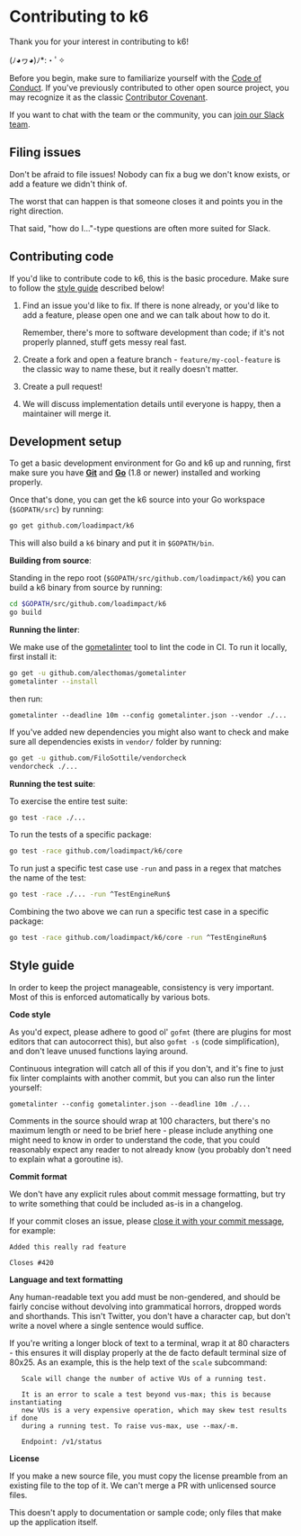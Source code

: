 Contributing to k6
==================

Thank you for your interest in contributing to k6!

(ﾉ◕ヮ◕)ﾉ*:・ﾟ✧

Before you begin, make sure to familiarize yourself with the [Code of Conduct](CODE_OF_CONDUCT.md). If you've previously contributed to other open source project, you may recognize it as the classic [Contributor Covenant](http://contributor-covenant.org/).

If you want to chat with the team or the community, you can [join our Slack team](https://k6.io/slack/).

Filing issues
-------------

Don't be afraid to file issues! Nobody can fix a bug we don't know exists, or add a feature we didn't think of.

The worst that can happen is that someone closes it and points you in the right direction.

That said, "how do I..."-type questions are often more suited for Slack.

Contributing code
-----------------

If you'd like to contribute code to k6, this is the basic procedure. Make sure to follow the [style guide](#style-guide) described below!

1. Find an issue you'd like to fix. If there is none already, or you'd like to add a feature, please open one and we can talk about how to do it.

   Remember, there's more to software development than code; if it's not properly planned, stuff gets messy real fast.

2. Create a fork and open a feature branch - `feature/my-cool-feature` is the classic way to name these, but it really doesn't matter.

3. Create a pull request!

4. We will discuss implementation details until everyone is happy, then a maintainer will merge it.

Development setup
-----------------

To get a basic development environment for Go and k6 up and running, first make sure you have **[Git](https://git-scm.com/downloads)** and **[Go](https://golang.org/doc/install)** (1.8 or newer) installed and working properly.

Once that's done, you can get the k6 source into your Go workspace (`$GOPATH/src`) by running:
```bash
go get github.com/loadimpact/k6
```
This will also build a `k6` binary and put it in `$GOPATH/bin`.

**Building from source**:

Standing in the repo root (`$GOPATH/src/github.com/loadimpact/k6`) you can build a k6 binary from source by running:
```bash
cd $GOPATH/src/github.com/loadimpact/k6
go build
```

**Running the linter**:

We make use of the [gometalinter](https://github.com/alecthomas/gometalinter) tool to lint the code in CI. To run it locally, first install it:
```bash
go get -u github.com/alecthomas/gometalinter
gometalinter --install
```
then run:
```
gometalinter --deadline 10m --config gometalinter.json --vendor ./...
```

If you've added new dependencies you might also want to check and make sure all dependencies exists in `vendor/` folder by running:
```bash
go get -u github.com/FiloSottile/vendorcheck
vendorcheck ./...
```

**Running the test suite**:

To exercise the entire test suite:
```bash
go test -race ./...
```

To run the tests of a specific package:
```bash
go test -race github.com/loadimpact/k6/core
```

To run just a specific test case use `-run` and pass in a regex that matches the name of the test:
```bash
go test -race ./... -run ^TestEngineRun$
```

Combining the two above we can run a specific test case in a specific package:
```bash
go test -race github.com/loadimpact/k6/core -run ^TestEngineRun$
```

Style guide
-----------

In order to keep the project manageable, consistency is very important. Most of this is enforced automatically by various bots.

**Code style**

As you'd expect, please adhere to good ol' `gofmt` (there are plugins for most editors that can autocorrect this), but also `gofmt -s` (code simplification), and don't leave unused functions laying around.

Continuous integration will catch all of this if you don't, and it's fine to just fix linter complaints with another commit, but you can also run the linter yourself:

```
gometalinter --config gometalinter.json --deadline 10m ./...
```

Comments in the source should wrap at 100 characters, but there's no maximum length or need to be brief here - please include anything one might need to know in order to understand the code, that you could reasonably expect any reader to not already know (you probably don't need to explain what a goroutine is).

**Commit format**

We don't have any explicit rules about commit message formatting, but try to write something that could be included as-is in a changelog.

If your commit closes an issue, please [close it with your commit message](https://help.github.com/articles/closing-issues-via-commit-messages/), for example:

```
Added this really rad feature

Closes #420
```

**Language and text formatting**

Any human-readable text you add must be non-gendered, and should be fairly concise without devolving into grammatical horrors, dropped words and shorthands. This isn't Twitter, you don't have a character cap, but don't write a novel where a single sentence would suffice.

If you're writing a longer block of text to a terminal, wrap it at 80 characters - this ensures it will display properly at the de facto default terminal size of 80x25. As an example, this is the help text of the `scale` subcommand:

```
   Scale will change the number of active VUs of a running test.

   It is an error to scale a test beyond vus-max; this is because instantiating
   new VUs is a very expensive operation, which may skew test results if done
   during a running test. To raise vus-max, use --max/-m.

   Endpoint: /v1/status
```


**License**

If you make a new source file, you must copy the license preamble from an existing file to the top of it. We can't merge a PR with unlicensed source files.

This doesn't apply to documentation or sample code; only files that make up the application itself.
